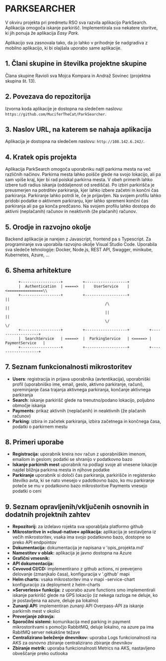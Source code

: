 # PARKSEARCHER

V okviru projekta pri predmetu RSO sva razvila aplikacijo ParkSearch. Aplikacija omogoča iskanje parkirišč. Implementirala sva nekatere storitve, ki jih ponuja že aplikacija *Easy Park*.

Aplikacijo sva zasnovala tako, da jo lahko v prihodnje še nadgradiva z mobilno aplikacijo, ki bi olajšala uporabo same aplikacije.

## 1. Člani skupine in številka projektne skupine

Člana skupine Ravioli sva Mojca Kompara in Andraž Sovinec (projektna skupina št. 13).

## 2. Povezava do repozitorija

Izvorna koda aplikacije je dostopna na sledečem naslovu: `https://github.com/MuciferTheCat/ParkSearcher`.

## 3. Naslov URL, na katerem se nahaja aplikacija

Aplikacija je dostopna na sledečem naslovu: `http://108.142.6.242/`.

## 4. Kratek opis projekta

Aplikacija ParkSearch omogoča uporabniku najti parkirna mesta na več različnih načinov. Parkirna mesta lahko poišče glede na svojo lokacijo, ali pa sam vpiše kraj, kjer bi rad poiskal parkirna mesta. V obeh primerih lahko izbere tudi radius iskanja (oddaljenost od središča). Po izbiri parkirišča je preusmerjen na potrditev parkiranja, kjer lahko izbere začetni in končni čas parkiranja. Parkiranje lahko potrdi le, če je prijavljen. Na svojem profilu lahko pridobi podatke o aktivnem parkiranju, kjer lahko spremeni končni čas parkiranja ali pa ga konča predčasno. Na svojem profilu lahko dostopa do aktivni (neplačanih) računov in neaktivnih (že plačanih) računov.

## 5. Orodje in razvojno okolje

Backend aplikacije je narejen z Javascript, frontend pa s Typescript. Za programiranje sva uporabila razvojno okolje Visual Studio Code. Uporabila sva sledeče tehnologije: Docker, Node.js, REST API, Swagger, minikube, Kubernetes, Azure, ...

## 6. Shema arhitekture

```
      +------------------+         +-------------------+
      |  Authentication  | =====>  |    UserService    | <================\\
      +------------------+         +-------------------+                  ||
                                             /\                           ||
                                             ||                           ||
                                             \/                           \/       
      +------------------+         +-------------------+         +-------------------+ 
      |  SearchService   | =====>  |  ParkingService   | <=====> |  PaymentService   |
      +------------------+         +-------------------+         +-------------------+
```

## 7. Seznam funkcionalnosti mikrostoritev

- **Users**: registracija in prijava uporabnika (avtentikacija), uporabniški profil (uporabniško ime, email, geslo, aktivno parkiranje, računi), spreminjanje časa trajanja aktivnega parkiranja, končanje aktivnega parkiranja
- **Search**: iskanje parkirišč glede na trenutno/podano lokacijo, poljubno območje iskanja
- **Payments**: prikaz aktivnih (neplačanih) in neaktivnih (že plačanih računov)
- **Parking**: izbira in začetek parkiranja, izbira začetnega in končnega časa, podatki o parkirnem mestu

## 8. Primeri uporabe

- **Registracija:** uporabnik kreira nov račun z uporabniškim imenom, emailom in geslom; podatki se shranijo v podatkovno bazo
- **Iskanje parkirnih mest** uporabnik na podlagi svoje ali vnesene lokacije najdel bližnja parkirna mesta in njihove podatke
- **Parkiranje** uporabnik si določi čas parkiranja, parkirišče in registersko številko avta, ki se nato vnesejo v padotkovno bazo, ko mu parkiranje poteče se mu v podatkovno bazo mikrostoritve Payments vnesejo podatki o ceni

## 9. Seznam opravljenih/vključenih osnovnih in dodatnih projektnih zahtev

- **Repozitorij:** za izdelavo rojekta sva uporabljala platformo github
- **Mikrostoritve in »cloud-native« aplikacija:** aplikacija je sestavljena iz večih mikrostoritev, vsaka ima svojo podatkovno bazo, dostopne so preko API endpointov
- **Dokumentacija:** dokumentacija je napisana v 'opis_projekta.md'
- **Namestitev v oblak:** aplikacija je javno dostopna na Azure
- **Grafični vmesnik:** 
- **API dokumentacija:**
- **Cevovod CI/CD:** implementirano z github actions, ni preverjeno delovanje (zmanjkalo časa), konfiguracija v '.github' mapi
- **Helm charts:** vsaka mikrostoritev ima v mapi <ime-storitve>-service-chart konfiguracijo za deployment z helm-charts
- **»Serverless« funkcija:** z uporabo azure functions smo implementirali iskanje parkirišč glede na GPS lokacijo (iz nekega razloga ne deluje, ko je postavljena na azure, deluje pa lokalno)
- **Zunanji API:** implementiran zunanji API Overpass-API za iskanje parkirnih mest v okolici
- **Preverjanje zdravja:** 
- **Sporočilni sistemi:** komunikacija med parking in payment mikrostoritvami s pomočjo RabbitMQ, deluje lokalno, na azure pa ima RabitMQ server nekakšne težave
- **Centralizirano beleženje dnevnikov:** uporaba Logs funkcionalnosti na AKS za osnovno zbiranje centralizirano zbiranje dnevnikov
- **Zbiranje metrik:** uporaba funkcionalnosti Metrics na AKS, nastavljeno obveščanje preko outlooka